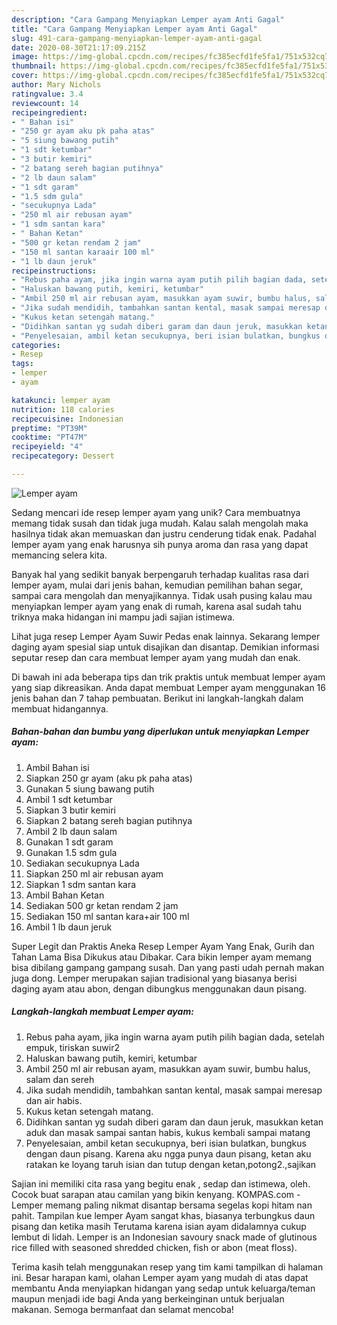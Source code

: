 ```yaml
---
description: "Cara Gampang Menyiapkan Lemper ayam Anti Gagal"
title: "Cara Gampang Menyiapkan Lemper ayam Anti Gagal"
slug: 491-cara-gampang-menyiapkan-lemper-ayam-anti-gagal
date: 2020-08-30T21:17:09.215Z
image: https://img-global.cpcdn.com/recipes/fc385ecfd1fe5fa1/751x532cq70/lemper-ayam-foto-resep-utama.jpg
thumbnail: https://img-global.cpcdn.com/recipes/fc385ecfd1fe5fa1/751x532cq70/lemper-ayam-foto-resep-utama.jpg
cover: https://img-global.cpcdn.com/recipes/fc385ecfd1fe5fa1/751x532cq70/lemper-ayam-foto-resep-utama.jpg
author: Mary Nichols
ratingvalue: 3.4
reviewcount: 14
recipeingredient:
- " Bahan isi"
- "250 gr ayam aku pk paha atas"
- "5 siung bawang putih"
- "1 sdt ketumbar"
- "3 butir kemiri"
- "2 batang sereh bagian putihnya"
- "2 lb daun salam"
- "1 sdt garam"
- "1.5 sdm gula"
- "secukupnya Lada"
- "250 ml air rebusan ayam"
- "1 sdm santan kara"
- " Bahan Ketan"
- "500 gr ketan rendam 2 jam"
- "150 ml santan karaair 100 ml"
- "1 lb daun jeruk"
recipeinstructions:
- "Rebus paha ayam, jika ingin warna ayam putih pilih bagian dada, setelah empuk, tiriskan suwir2"
- "Haluskan bawang putih, kemiri, ketumbar"
- "Ambil 250 ml air rebusan ayam, masukkan ayam suwir, bumbu halus, salam dan sereh"
- "Jika sudah mendidih, tambahkan santan kental, masak sampai meresap dan air habis."
- "Kukus ketan setengah matang."
- "Didihkan santan yg sudah diberi garam dan daun jeruk, masukkan ketan aduk dan masak sampai santan habis, kukus kembali sampai matang"
- "Penyelesaian, ambil ketan secukupnya, beri isian bulatkan, bungkus dengan daun pisang. Karena aku ngga punya daun pisang, ketan aku ratakan ke loyang taruh isian dan tutup dengan ketan,potong2.,sajikan"
categories:
- Resep
tags:
- lemper
- ayam

katakunci: lemper ayam 
nutrition: 118 calories
recipecuisine: Indonesian
preptime: "PT39M"
cooktime: "PT47M"
recipeyield: "4"
recipecategory: Dessert

---
```



![Lemper ayam](https://img-global.cpcdn.com/recipes/fc385ecfd1fe5fa1/751x532cq70/lemper-ayam-foto-resep-utama.jpg)

Sedang mencari ide resep lemper ayam yang unik? Cara membuatnya memang tidak susah dan tidak juga mudah. Kalau salah mengolah maka hasilnya tidak akan memuaskan dan justru cenderung tidak enak. Padahal lemper ayam yang enak harusnya sih punya aroma dan rasa yang dapat memancing selera kita.

Banyak hal yang sedikit banyak berpengaruh terhadap kualitas rasa dari lemper ayam, mulai dari jenis bahan, kemudian pemilihan bahan segar, sampai cara mengolah dan menyajikannya. Tidak usah pusing kalau mau menyiapkan lemper ayam yang enak di rumah, karena asal sudah tahu triknya maka hidangan ini mampu jadi sajian istimewa.

Lihat juga resep Lemper Ayam Suwir Pedas enak lainnya. Sekarang lemper daging ayam spesial siap untuk disajikan dan disantap. Demikian informasi seputar resep dan cara membuat lemper ayam yang mudah dan enak.


Di bawah ini ada beberapa tips dan trik praktis untuk membuat lemper ayam yang siap dikreasikan. Anda dapat membuat Lemper ayam menggunakan 16 jenis bahan dan 7 tahap pembuatan. Berikut ini langkah-langkah dalam membuat hidangannya.

<!--inarticleads1-->

##### Bahan-bahan dan bumbu yang diperlukan untuk menyiapkan Lemper ayam:

1. Ambil  Bahan isi
1. Siapkan 250 gr ayam (aku pk paha atas)
1. Gunakan 5 siung bawang putih
1. Ambil 1 sdt ketumbar
1. Siapkan 3 butir kemiri
1. Siapkan 2 batang sereh bagian putihnya
1. Ambil 2 lb daun salam
1. Gunakan 1 sdt garam
1. Gunakan 1.5 sdm gula
1. Sediakan secukupnya Lada
1. Siapkan 250 ml air rebusan ayam
1. Siapkan 1 sdm santan kara
1. Ambil  Bahan Ketan
1. Sediakan 500 gr ketan rendam 2 jam
1. Sediakan 150 ml santan kara+air 100 ml
1. Ambil 1 lb daun jeruk


Super Legit dan Praktis Aneka Resep Lemper Ayam Yang Enak, Gurih dan Tahan Lama Bisa Dikukus atau Dibakar. Cara bikin lemper ayam memang bisa dibilang gampang gampang susah. Dan yang pasti udah pernah makan juga dong. Lemper merupakan sajian tradisional yang biasanya berisi daging ayam atau abon, dengan dibungkus menggunakan daun pisang. 

<!--inarticleads2-->

##### Langkah-langkah membuat Lemper ayam:

1. Rebus paha ayam, jika ingin warna ayam putih pilih bagian dada, setelah empuk, tiriskan suwir2
1. Haluskan bawang putih, kemiri, ketumbar
1. Ambil 250 ml air rebusan ayam, masukkan ayam suwir, bumbu halus, salam dan sereh
1. Jika sudah mendidih, tambahkan santan kental, masak sampai meresap dan air habis.
1. Kukus ketan setengah matang.
1. Didihkan santan yg sudah diberi garam dan daun jeruk, masukkan ketan aduk dan masak sampai santan habis, kukus kembali sampai matang
1. Penyelesaian, ambil ketan secukupnya, beri isian bulatkan, bungkus dengan daun pisang. Karena aku ngga punya daun pisang, ketan aku ratakan ke loyang taruh isian dan tutup dengan ketan,potong2.,sajikan


Sajian ini memiliki cita rasa yang begitu enak , sedap dan istimewa, oleh. Cocok buat sarapan atau camilan yang bikin kenyang. KOMPAS.com - Lemper memang paling nikmat disantap bersama segelas kopi hitam nan pahit. Tampilan kue lemper Ayam sangat khas, biasanya terbungkus daun pisang dan ketika masih Terutama karena isian ayam didalamnya cukup lembut di lidah. Lemper is an Indonesian savoury snack made of glutinous rice filled with seasoned shredded chicken, fish or abon (meat floss). 

Terima kasih telah menggunakan resep yang tim kami tampilkan di halaman ini. Besar harapan kami, olahan Lemper ayam yang mudah di atas dapat membantu Anda menyiapkan hidangan yang sedap untuk keluarga/teman maupun menjadi ide bagi Anda yang berkeinginan untuk berjualan makanan. Semoga bermanfaat dan selamat mencoba!
